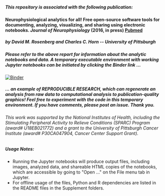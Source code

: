 ##### *This repository is associated with the following publication:*

#### Neurophysiological analytics for all!  Free open-source software tools for documenting, analyzing, visualizing, and sharing using electronic notebooks. *Journal of Neurophysiology* (2016, in press) [Pubmed](https://www.ncbi.nlm.nih.gov/pubmed)

##### by David M. Rosenberg and Charles C. Horn -- University of Pittsburgh

##### *Please refer to the above report for information about the analytic notebooks and data. A temporary executable environment with working Jupyter notebooks can be initiated by clicking the Binder link ...*
[![Binder](http://mybinder.org/badge.svg)](http://mybinder.org/repo/cchorn/Neurophysiological-Analytics-for-All)
##### *... an example of REPRODUCIBLE RESEARCH, which can regenerate an analysis from raw data to computational analysis to publication-quality graphics! Feel free to experiment with the code in this temporary environment. If you have comments, please post an issue. Thank you.*

###### This work was supported by the National Institutes of Health, including the Stimulating Peripheral Activity to Relieve Conditions (SPARC) Program (award# U18EB021772) and a grant to the University of Pittsburgh Cancer Institute (award# P30CA047904, Cancer Center Support Grant).

##### Usage Notes:
* Running the Jupyter notebooks will produce output files, including images, analyzed data, and shareable HTML copies of the notebooks, which are accessible by going to "Open ..." on the File menu tab in Jupyter.
* For offline usage of the files, Python and R dependencies are listed in the README files in the Supplement folders.  
